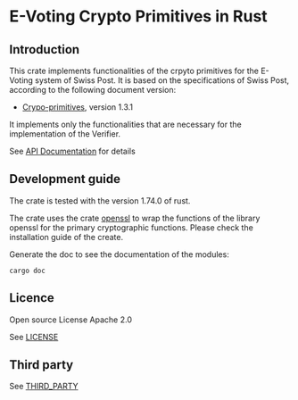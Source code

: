 # E-Voting Crypto Primitives in Rust

## Introduction

This crate implements functionalities of the crpyto primitives for the E-Voting system of Swiss Post. It is based on the specifications of Swiss Post, according to the following document version:

- [Crypo-primitives](https://gitlab.com/swisspost-evoting/crypto-primitives/crypto-primitives), version 1.3.1

It implements only the functionalities that are necessary for the implementation of the Verifier.

See [API Documentation](https://docs.rs/rust_ev_crypto_primitives/) for details

## Development guide

The crate is tested with the version 1.74.0 of rust.

The crate uses the crate [openssl](https://docs.rs/openssl/latest/openssl/) to wrap the functions of the library openssl for the primary cryptographic functions. Please check the installation guide of the create.

Generate the doc to see the documentation of the modules:

```shell
cargo doc
```

## Licence

Open source License Apache 2.0

See [LICENSE](LICENSE)

## Third party

See [THIRD_PARTY](THIRD_PARTY)
